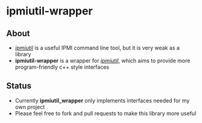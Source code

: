 # ipmiutil-wrapper

## About

- _[ipmiutil](http://ipmiutil.sourceforge.net/)_ is a useful IPMI command line tool, but it is very weak as a library
- __ipmiutil-wrapper__ is a wrapper for _[ipmiutil](http://ipmiutil.sourceforge.net/)_,  which aims to provide more program-friendly c++ style interfaces

## Status


- Currently __ipmiutil_wrapper__ only implements interfaces needed for my own project
- Please feel free to fork and pull requests to make this library more useful
